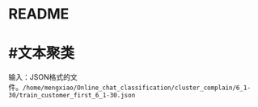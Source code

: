 # README
#文本聚类
=======
输入：JSON格式的文件。`/home/mengxiao/Online_chat_classification/cluster_complain/6_1-30/train_customer_first_6_1-30.json`
